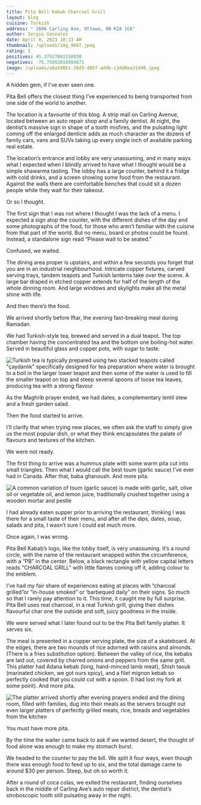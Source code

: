 ```yaml
---
title: Pita Bell Kabab Charcoal Grill
layout: blog
cuisine: Turkish
address: " 1696 Carling Ave, Ottawa, ON K2A 1C6"
author: Sergio Gonzalez
date: April 8, 2023 10:13 AM
thumbnail: /uploads/img_9607.jpeg
rating: 5
positives: 45.37927803150858
negatives: -75.75052016984671
image: /uploads/a6a588b1-38d3-405f-addb-c3dd0ea31dd0.jpeg
---
```

A hidden gem, if I’ve ever seen one.

Pita Bell offers the closest thing I’ve experienced to being transported from one side of the world to another.

The location is a favourite of this blog. A strip mall on Carling Avenue, located between an auto repair shop and a family dentist. At night, the dentist’s massive sign in shape of a tooth misfires, and the pulsating light coming off the enlarged denticle adds as much character as the dozens of family cars, vans and SUVs taking up every single inch of available parking real estate.

The location’s entrance and lobby are very unassuming, and in many ways what I expected when I blindly arrived to have what I thought would be a simple shawarma tasting. The lobby has a large counter, behind it a fridge with cold drinks, and a screen showing some food from the restaurant. Against the walls there are comfortable benches that could sit a dozen people while they wait for their takeout. 

Or so I thought. 

The first sign that I was not where I thought I was the lack of a menu. I expected a sign atop the counter, with the different dishes of the day and some photographs of the food, for those who aren’t familiar with the cuisine from that part of the world. But no menu, board or photos could be found. Instead, a standalone sign read “Please wait to be seated.” 

Confused, we waited.

The dining area proper is upstairs, and within a few seconds you forget that you are in an industrial neighbourhood. Intricate copper fixtures, carved serving trays, tandem teapots and Turkish lanterns take over the scene. A large bar draped in etched copper extends for half of the length of the whole dinning room. And large windows and skylights make all the metal shine with life. 

And then there’s the food.

We arrived shortly before Iftar, the evening fast-breaking meal during Ramadan.

We had Turkish-style tea, brewed and served in a dual teapot. The top chamber having the concentrated tea and the bottom one boiling-hot water. Served in beautiful glass and copper pots, with sugar to taste.

![Turkish tea is typically prepared using two stacked teapots called "çaydanlık" specifically designed for tea preparation where water is brought to a boil in the larger lower teapot and then some of the water is used to fill the smaller teapot on top and steep several spoons of loose tea leaves, producing tea with a strong flavour](/uploads/img_9594.jpeg "Turkish tea")

As the Maghrib prayer ended, we had dates, a complementary lentil stew and a fresh garden salad.

 Then the food started to arrive. 

I’ll clarify that when trying new places, we often ask the staff to simply give us the most popular dish, or what they think encapsulates the palate of flavours and textures of the kitchen.

We were not ready.

The first thing to arrive was a hummus plate with some warm pita cut into small triangles. Then what I would call the best toum (garlic sauce) I’ve ever had in Canada. After that, baba ghanoush. And more pita.

![A common variation of toum (garlic sauce) is made with garlic, salt, olive oil or vegetable oil, and lemon juice, traditionally crushed together using a wooden mortar and pestle](/uploads/img_9601.jpeg "Garlic sauce")

I had already eaten supper prior to arriving the restaurant, thinking I was there for a small taste of their menu, and after all the dips, dates, soup, salads and pita, I wasn’t sure I could eat much more. 

Once again, I was wrong. 

Pita Bell Kabab’s logo, like the lobby itself, is very unassuming. It’s a round circle, with the name of the restaurant wrapped within the circumference, with a “PB” in the center. Below, a black rectangle with yellow capital letters reads “CHARCOAL GRILL” with little flames coming off it, adding colour to the emblem. 

I’ve had my fair share of experiences eating at places with “charcoal grilled”or “in-house smoked” or ‘barbequed daily” on their signs. So much so that I rarely pay attention to it. This time, it caught me by full surprise. Pita Bell uses real charcoal, in a real Turkish grill, giving their dishes flavourful char one the outside and soft, juicy goodness in the inside. 

We were served what I later found out to be the Pita Bell family platter. It serves six.

The meal is presented in a copper serving plate, the size of a skateboard. At the edges, there are two mounds of rice adorned with raisins and almonds. (There is a fries substitution option). Between the valley of rice, the kebabs are laid out, covered by charred onions and peppers from the same grill. This platter had Adana kebab (long, hand-minced lamb meat), Shish taouk (marinated chicken, we got ours spicy), and a filet mignon kebab so perfectly cooked that you could cut with a spoon. (I had lost my fork at some point). And more pita. 

![The platter arrived shortly after evening prayers ended and the dining room, filled with families, dug into their meals as the servers brought out even larger platters of perfectly grilled meats, rice, breads and vegetables from the kitchen ](/uploads/img_9606.jpeg "Family platter")

You must have more pita. 

By the time the waiter came back to ask if we wanted desert, the thought of food alone was enough to make my stomach burst. 

We headed to the counter to pay the bill. We split it four ways, even though there was enough food to feed up to six, and the total damage came to around $30 per person. Steep, but oh so worth it.

After a round of coca colas, we exited the restaurant, finding ourselves back in the middle of Carling Ave’s auto repair district, the dentist’s stroboscopic tooth still pulsating away in the night.